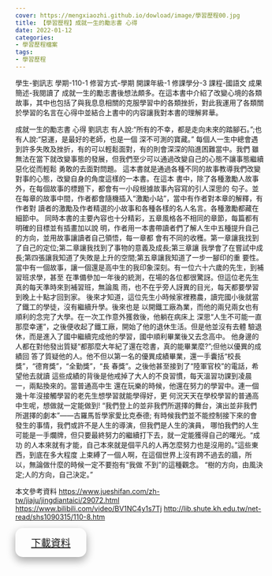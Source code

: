 ```yaml
---
cover: https://mengxiaozhi.github.io/dowload/image/學習歷程00.jpg
title: 【學習歷程】成就一生的勵志書 心得
date: 2022-01-12
categories:
- 學習歷程檔案
tags:
- 學習歷程
---
```

學生-劉訊志
學期-110-1
修習方式-學期
開課年級-1
修課學分-3
課程-國語文
成果簡述-我閱讀了 成就一生的勵志書後想法頗多。在這本書中介紹了改變心境的各類故事，其中也包括了與我息息相關的克服學習中的各類挫折，對此我運用了各類關於學習的名言在心得中並結合上書中的内容讓我對本書的理解昇華。

成就一生的勵志書 心得 
劉訊志
有人說:“所有的不幸，都是走向未來的踏腳石。”;也有人說:“惡運，是最好的老師，也是一個 深不可測的寶藏。”
每個人一生中總會遇到許多失敗及挫折，有的可以輕鬆面對，有的則會深深的陷進困難當中。我們
雖無法在當下就改變事態的發展，但我們至少可以通過改變自己的心態不讓事態繼續惡化從而輕鬆
勇敢的去面對問題。
這本書就是通過各種不同的故事教導我們改變對事的心態，改變自身的角度這樣的一本書。在這本 書中，除了各種激勵人故事外，在每個故事的標題下，都會有一小段根據故事內容寫的引人深思的 句子。並在每章的故事中間，作者都會隨機插入“激勵小站”，當中有作者對本章的解釋，有作者對 讀者的激勵及作者精選的小故事和各種各樣的名人名言。各種激勵都藏在細節中。
同時本書的主要內容也十分精彩，五章風格各不相同的章節，每篇都有明確的目標並有插畫加以說
明，作者用一本書帶讀者們了解人生中五種提升自己的方向，並用故事讓讀者自己領悟，每一章都
會有不同的收穫。第一章讓我找到了自己的定位;第二章讓我找到了事物的意義及成長;第三章讓
我學會了在嘗試中成長;第四張讓我知道了失敗是上升的空間;第五章讓我知道了一步一腳印的重
要性。
 當中有一個故事，讓一個還是高中生的我印象深刻。有一位六十六歲的先生，到補習班求學，甚至
在準備參加一年後的統測，在場的各位都很驚訝。但這位老先生真的每天準時來到補習班，無論風
雨，也不在乎旁人訝異的目光，每天都要學習到晚上十點才回到家。
後來才知道，這位先生小時候家裡務農，讀完國小後就當了鐵工的學徒，沒有繼續升學。後來也是 以開鐵工廠為業，而他的兩兒兩女也有順利的念完了大學。在一次工作意外獲救後，他躺在病床上 深思“人生不可能一直那麼幸運”，之後便收起了鐵工廠，開始了他的退休生活。但是他並沒有去體 驗退休，而是進入了國中繼續完成他的學習，國中順利畢業後又去念高中。
他身邊的人都在對他發出質疑“都那麼大年紀了還在唸書，真的能畢業麼?”;但他以優異的成績回 答了質疑他的人。他不但以第一名的優異成績畢業，還一手囊括“校長獎”，“德育獎”，“全勤獎”，“長 春獎”。之後他甚至接到了“陸軍官校”的電話，希望他去就讀
這些成績的背後是他戒掉了大人的不良習慣，每天溫習功課到凌晨一，兩點換來的。當普通高中生
還在玩樂的時候，他還在努力的學習中。連一個幾十年沒接觸學習的老先生想學習就能學得好，更
何況天天在學校學習的普通高中生呢，想做就一定能做到!
“我們登上的並非我們所選擇的舞台，演出並非我們所選擇的劇本”——古羅馬哲學家愛比克泰德; 有時候我們並不能控制接下來的會發生的事情，我們或許不是人生的導演，但我們是人生的演員， 哪怕我們的人生可能是一手爛牌，但只要最終努力的繼續打下去，就一定能獲得自己的曙光。“成功 的人本來就有才能，自己本來就是個平凡的人再怎麼努力也是沒用的。”這些東⻄，到底在多大程度 上束縛了一個人啊，在這個世界上沒有跨不過去的牆，所以，無論做什麼的時候一定不要抱有“我做 不到”的這種觀念。
“樹的方向，由風決定;人的方向，自己決定。”

本文參考資料 
https://www.jueshifan.com/zh-tw/jiaju/jingdiantaici/29072.html https://www.bilibili.com/video/BV1NC4y1s7Tj 
http://lib.shute.kh.edu.tw/net-read/shs1090315/110-8.htm

<p></p>
<div id="Dowload-button" style="
    border-radius:15px;
    bottom: 120px;
    background-color:fffff;
    border: none;
    color: white;
    padding: 15px 32px;
    text-align: center;
    text-decoration: none;
    display: inline-block;
    font-size: 20px;
    box-shadow: 0 8px 16px 0 rgba(0,0,0,0.2), 0 6px 20px 0 rgba(0,0,0,0.19);
    }">
<a href="https://mengxiaozhi.github.io/dowload/成就一生的勵志書 心得.pdf">下載資料</a>
</div>
<p></p>